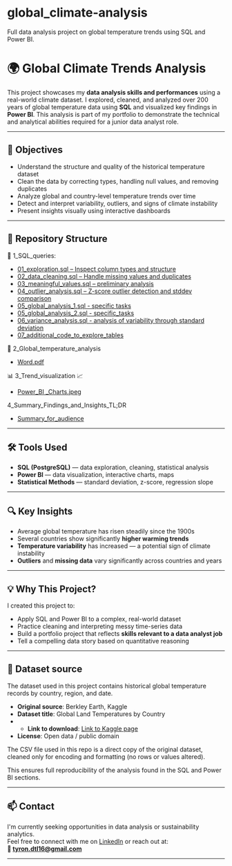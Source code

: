 # global_climate-analysis
Full data analysis project on global temperature trends using SQL and Power BI.

# 🌍 Global Climate Trends Analysis

This project showcases my **data analysis skills and performances** using a real-world climate dataset. I explored, cleaned, and analyzed over 200 years of global temperature data using **SQL** and visualized key findings in **Power BI**. This analysis is part of my portfolio to demonstrate the technical and analytical abilities required for a junior data analyst role.

---

## 🎯 Objectives

- Understand the structure and quality of the historical temperature dataset
- Clean the data by correcting types, handling null values, and removing duplicates
- Analyze global and country-level temperature trends over time
- Detect and interpret variability, outliers, and signs of climate instability
- Present insights visually using interactive dashboards

---

## 📁 Repository Structure

📂 1_SQL_queries:

- [01_exploration.sql – Inspect column types and structure](https://github.com/Tyron-patterns/global-climate-analysis/blob/main/1_SQL_queries/01_exploration.sql)  
- [02_data_cleaning.sql – Handle missing values and duplicates](https://github.com/Tyron-patterns/global-climate-analysis/blob/main/1_SQL_queries/02_data_cleaning.sql)  
- [03_meaningful_values.sql – preliminary analysis](https://github.com/Tyron-patterns/global-climate-analysis/blob/main/1_SQL_queries/03_meaningful%20values.sql)  
- [04_outlier_analysis.sql – Z-score outlier detection and stddev comparison](https://github.com/Tyron-patterns/global-climate-analysis/blob/main/1_SQL_queries/04_outlier_analysis.sql)
- [05_global_analysis_1.sql - specific tasks](https://github.com/Tyron-patterns/global-climate-analysis/blob/main/1_SQL_queries/05_global_analysis_1.sql)
- [05_global_analysis_2.sql - specific_tasks](https://github.com/Tyron-patterns/global-climate-analysis/blob/main/1_SQL_queries/05_global_analysis_2.sql)
- [06_variance_analysis.sql - analysis of variability through standard deviation](https://github.com/Tyron-patterns/global-climate-analysis/blob/main/1_SQL_queries/06_Variance_analysis.sql)
- [07_additional_code_to_explore_tables](https://github.com/Tyron-patterns/global-climate-analysis/blob/main/1_SQL_queries/07_additional_code_to_export_tables.sql)


📖 2_Global_temperature_analysis
 - [Word.pdf](https://github.com/Tyron-patterns/global-climate-analysis/blob/main/Global%20temperature%20analysis%20(SQL).pdf)

📊 3_Trend_visualization 📈
 - [Power_BI _Charts.jpeg](https://github.com/Tyron-patterns/global-climate-analysis/blob/main/Global%20Temperature%20Analysis%20Visualization.pdf)

4_Summary_Findings_and_Insights_TL;DR
- [Summary_for_audience](https://github.com/Tyron-patterns/global-climate-analysis/blob/main/PROJECT_INSIGHTS.md)
---

## 🛠️ Tools Used

- **SQL (PostgreSQL)** — data exploration, cleaning, statistical analysis
- **Power BI** — data visualization, interactive charts, maps
- **Statistical Methods** — standard deviation, z-score, regression slope

---

## 🔍 Key Insights

- Average global temperature has risen steadily since the 1900s
- Several countries show significantly **higher warming trends**
- **Temperature variability** has increased — a potential sign of climate instability
- **Outliers** and **missing data** vary significantly across countries and years

---

## 💡 Why This Project?

I created this project to:
- Apply SQL and Power BI to a complex, real-world dataset
- Practice cleaning and interpreting messy time-series data
- Build a portfolio project that reflects **skills relevant to a data analyst job**
- Tell a compelling data story based on quantitative reasoning

---

## 📁 Dataset source

The dataset used in this project contains historical global temperature records by country, region, and date.

- **Original source**: Berkley Earth, Kaggle
- **Dataset title**: Global Land Temperatures by Country
- - **Link to download**: [Link to Kaggle page](https://www.kaggle.com/datasets/thedevastator/unraveling-global-climate-change-through-tempera)
- **License**: Open data / public domain
  
The CSV file used in this repo is a direct copy of the original dataset, cleaned only for encoding and formatting (no rows or values altered).

This ensures full reproducibility of the analysis found in the SQL and Power BI sections.

---

## 📫 Contact

I'm currently seeking opportunities in data analysis or sustainability analytics.  
Feel free to connect with me on [LinkedIn](https://www.linkedin.com/in/tyron-de-la-torre-95bb64311/?originalSubdomain=nl) or reach out at:  
**📧 tyron.dtl16@gmail.com**

---


